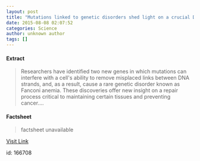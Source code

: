 ```yaml
---
layout: post
title: "Mutations linked to genetic disorders shed light on a crucial DNA repair pathway"
date: 2015-08-08 02:07:52
categories: Science
author: unknown author
tags: []
---
```



#### Extract
>Researchers have identified two new genes in which mutations can interfere with a cell's ability to remove misplaced links between DNA strands, and, as a result, cause a rare genetic disorder known as Fanconi anemia. These discoveries offer new insight on a repair process critical to maintaining certain tissues and preventing cancer....

#### Factsheet
>factsheet unavailable

[Visit Link](http://www.sciencedaily.com/releases/2015/08/150807220752.htm)

id:  166708
